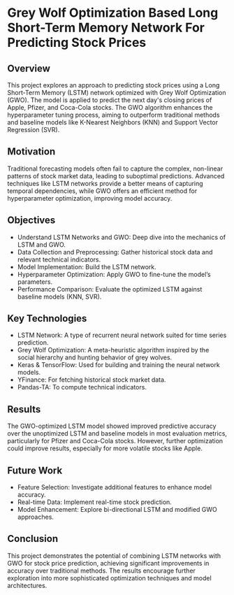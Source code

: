 # Grey Wolf Optimization Based Long Short-Term Memory Network For Predicting Stock Prices

## Overview
This project explores an approach to predicting stock prices using a Long Short-Term Memory (LSTM) network optimized with Grey Wolf Optimization (GWO). The model is applied to predict the next day's closing prices of Apple, Pfizer, and Coca-Cola stocks. The GWO algorithm enhances the hyperparameter tuning process, aiming to outperform traditional methods and baseline models like K-Nearest Neighbors (KNN) and Support Vector Regression (SVR).

## Motivation
Traditional forecasting models often fail to capture the complex, non-linear patterns of stock market data, leading to suboptimal predictions. Advanced techniques like LSTM networks provide a better means of capturing temporal dependencies, while GWO offers an efficient method for hyperparameter optimization, improving model accuracy.

## Objectives
- Understand LSTM Networks and GWO: Deep dive into the mechanics of LSTM and GWO.
- Data Collection and Preprocessing: Gather historical stock data and relevant technical indicators.
- Model Implementation: Build the LSTM network.
- Hyperparameter Optimization: Apply GWO to fine-tune the model’s parameters.
- Performance Comparison: Evaluate the optimized LSTM against baseline models (KNN, SVR).

## Key Technologies
- LSTM Network: A type of recurrent neural network suited for time series prediction.
- Grey Wolf Optimization: A meta-heuristic algorithm inspired by the social hierarchy and hunting behavior of grey wolves.
- Keras & TensorFlow: Used for building and training the neural network models.
- YFinance: For fetching historical stock market data.
- Pandas-TA: To compute technical indicators.
  
## Results
The GWO-optimized LSTM model showed improved predictive accuracy over the unoptimized LSTM and baseline models in most evaluation metrics, particularly for Pfizer and Coca-Cola stocks. However, further optimization could improve results, especially for more volatile stocks like Apple.

## Future Work
- Feature Selection: Investigate additional features to enhance model accuracy.
- Real-time Data: Implement real-time stock prediction.
- Model Enhancement: Explore bi-directional LSTM and modified GWO approaches.
  
## Conclusion
This project demonstrates the potential of combining LSTM networks with GWO for stock price prediction, achieving significant improvements in accuracy over traditional methods. The results encourage further exploration into more sophisticated optimization techniques and model architectures.
